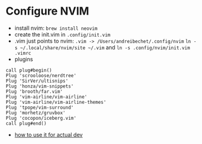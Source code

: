 # Configure NVIM 

- install nvim: `brew install neovim`
- create the init.vim in `.config/init.vim`
- .vim just points to nvim: `.vim -> /Users/andreibechet/.config/nvim`
`ln -s ~/.local/share/nvim/site ~/.vim` and `ln -s .config/nvim/init.vim .vimrc`
- plugins
```
call plug#begin()
Plug 'scrooloose/nerdtree'
Plug 'SirVer/ultisnips'
Plug 'honza/vim-snippets'
Plug 'brooth/far.vim'
Plug 'vim-airline/vim-airline'
Plug 'vim-airline/vim-airline-themes'
Plug 'tpope/vim-surround'
Plug 'morhetz/gruvbox'
Plug 'cocopon/iceberg.vim'
call plug#end()
```
- [how to use it for actual dev](https://jdhao.github.io/2018/12/24/centos_nvim_install_use_guide_en/)
